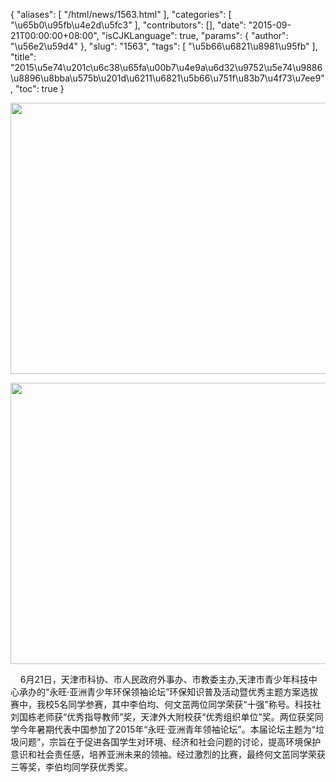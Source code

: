 {
    "aliases": [
        "/html/news/1563.html"
    ],
    "categories": [
        "\u65b0\u95fb\u4e2d\u5fc3"
    ],
    "contributors": [],
    "date": "2015-09-21T00:00:00+08:00",
    "isCJKLanguage": true,
    "params": {
        "author": "\u56e2\u59d4"
    },
    "slug": "1563",
    "tags": [
        "\u5b66\u6821\u8981\u95fb"
    ],
    "title": "2015\u5e74\u201c\u6c38\u65fa\u00b7\u4e9a\u6d32\u9752\u5e74\u9886\u8896\u8bba\u575b\u201d\u6211\u6821\u5b66\u751f\u83b7\u4f73\u7ee9",
    "toc": true
}


<img
    src="https://cdn.tfls.online/mirror/full/d792895d39c39da98db9caa3181950d161840082.jpg"
    style="display:block;margin-left:auto;margin-right:auto;"
    decoding="async"
    fetchpriority="auto"
    loading="lazy"
    height="434"
    width="600"
/>





<img
    src="https://cdn.tfls.online/mirror/full/24b164a0a5584faf55c276dc3977d7968bb38722.jpg"
    style="display:block;margin-left:auto;margin-right:auto;"
    decoding="async"
    fetchpriority="auto"
    loading="lazy"
    height="450"
    width="600"
/>




  





    6月21日，天津市科协、市人民政府外事办、市教委主办,天津市青少年科技中心承办的“永旺·亚洲青少年环保领袖论坛”环保知识普及活动暨优秀主题方案选拔赛中，我校5名同学参赛，其中李伯均、何文茁两位同学荣获“十强”称号。科技社刘国栋老师获“优秀指导教师”奖，天津外大附校获“优秀组织单位”奖。两位获奖同学今年暑期代表中国参加了2015年“永旺·亚洲青年领袖论坛”。本届论坛主题为“垃圾问题”，宗旨在于促进各国学生对环境、经济和社会问题的讨论，提高环境保护意识和社会责任感，培养亚洲未来的领袖。经过激烈的比赛，最终何文茁同学荣获三等奖，李伯均同学获优秀奖。




  



